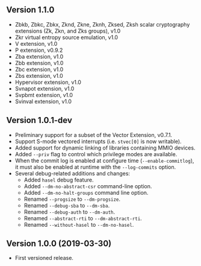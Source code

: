 Version 1.1.0
-------------
- Zbkb, Zbkc, Zbkx, Zknd, Zkne, Zknh, Zksed, Zksh scalar cryptography extensions (Zk, Zkn, and Zks groups), v1.0
- Zkr virtual entropy source emulation, v1.0
- V extension, v1.0
- P extension, v0.9.2
- Zba extension, v1.0
- Zbb extension, v1.0
- Zbc extension, v1.0
- Zbs extension, v1.0
- Hypervisor extension, v1.0
- Svnapot extension, v1.0
- Svpbmt extension, v1.0
- Svinval extension, v1.0

Version 1.0.1-dev
-----------------
- Preliminary support for a subset of the Vector Extension, v0.7.1.
- Support S-mode vectored interrupts (i.e. `stvec[0]` is now writable).
- Added support for dynamic linking of libraries containing MMIO devices.
- Added `--priv` flag to control which privilege modes are available.
- When the commit log is enabled at configure time (`--enable-commitlog`),
  it must also be enabled at runtime with the `--log-commits` option.
- Several debug-related additions and changes:
  - Added `hasel` debug feature.
  - Added `--dm-no-abstract-csr` command-line option.
  - Added `--dm-no-halt-groups` command line option.
  - Renamed `--progsize` to `--dm-progsize`.
  - Renamed `--debug-sba` to `--dm-sba`.
  - Renamed `--debug-auth` to `--dm-auth`.
  - Renamed `--abstract-rti` to `--dm-abstract-rti`.
  - Renamed `--without-hasel` to `--dm-no-hasel`.

Version 1.0.0 (2019-03-30)
--------------------------
- First versioned release.
